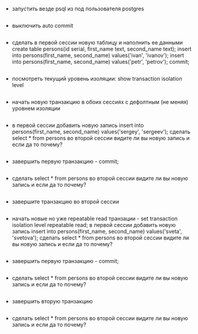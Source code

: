 - запустить везде psql из под пользователя postgres
```
```

- выключить auto commit
```
```

- сделать в первой сессии новую таблицу и наполнить ее данными create table persons(id serial, first_name text, second_name text); insert into persons(first_name, second_name) values('ivan', 'ivanov'); insert into persons(first_name, second_name) values('petr', 'petrov'); commit;
```
```

- посмотреть текущий уровень изоляции: show transaction isolation level
```
```

- начать новую транзакцию в обоих сессиях с дефолтным (не меняя) уровнем изоляции
```
```

- в первой сессии добавить новую запись insert into persons(first_name, second_name) values('sergey', 'sergeev');
сделать select * from persons во второй сессии
видите ли вы новую запись и если да то почему?
```
```

- завершить первую транзакцию - commit;
```
```

- сделать select * from persons во второй сессии
видите ли вы новую запись и если да то почему?
```
```

- завершите транзакцию во второй сессии
```
```

- начать новые но уже repeatable read транзации - set transaction isolation level repeatable read;
в первой сессии добавить новую запись insert into persons(first_name, second_name) values('sveta', 'svetova');
сделать select * from persons во второй сессии
видите ли вы новую запись и если да то почему?
```
```

- завершить первую транзакцию - commit;
```
```

- сделать select * from persons во второй сессии
видите ли вы новую запись и если да то почему?
```
```

- завершить вторую транзакцию
```
```

 - сделать select * from persons во второй сессии
видите ли вы новую запись и если да то почему?
```
```
